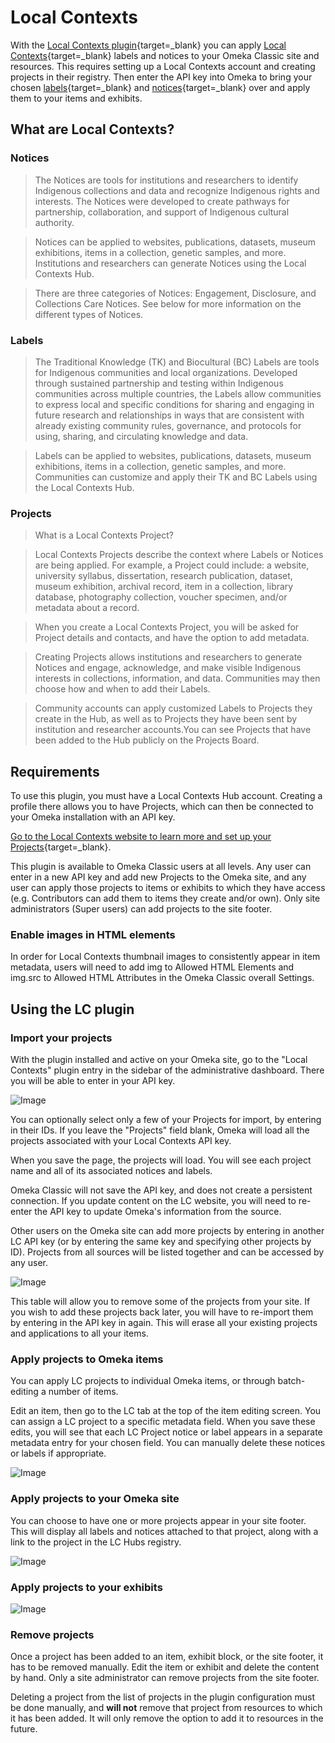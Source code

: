 # Local Contexts

With the [Local Contexts plugin](https://omeka.org/classic/plugins/LocalContexts/){target=_blank} you can apply [Local Contexts](https://localcontexts.org/){target=_blank} labels and notices to your Omeka Classic site and resources. This requires setting up a Local Contexts account and creating projects in their registry. Then enter the API key into Omeka to bring your chosen [labels](https://localcontexts.org/labels/about-the-labels/){target=_blank} and [notices](https://localcontexts.org/notices/about-the-notices/){target=_blank} over and apply them to your items and exhibits. 

## What are Local Contexts?

### Notices

> The Notices are tools for institutions and researchers to identify Indigenous collections and data and recognize Indigenous rights and interests. The Notices were developed to create pathways for partnership, collaboration, and support of Indigenous cultural authority. 

> Notices can be applied to websites, publications, datasets, museum exhibitions, items in a collection, genetic samples, and more. Institutions and researchers can generate Notices using the Local Contexts Hub.

> There are three categories of Notices: Engagement, Disclosure, and Collections Care Notices. See below for more information on the different types of Notices.

### Labels

> The Traditional Knowledge (TK) and Biocultural (BC) Labels are tools for Indigenous communities and local organizations. Developed through sustained partnership and testing within Indigenous communities across multiple countries, the Labels allow communities to express local and specific conditions for sharing and engaging in future research and relationships in ways that are consistent with already existing community rules, governance, and protocols for using, sharing, and circulating knowledge and data. 

> Labels can be applied to websites, publications, datasets, museum exhibitions, items in a collection, genetic samples, and more. Communities can customize and apply their TK and BC Labels using the Local Contexts Hub.

### Projects

> What is a Local Contexts Project?

> Local Contexts Projects describe the context where Labels or Notices are being applied. For example, a Project could include: a website, university syllabus, dissertation, research publication, dataset, museum exhibition, archival record, item in a collection, library database, photography collection, voucher specimen, and/or metadata about a record.

> When you create a Local Contexts Project, you will be asked for Project details and contacts, and have the option to add metadata. 

> Creating Projects allows institutions and researchers to generate Notices and engage, acknowledge, and make visible Indigenous interests in collections, information, and data. Communities may then choose how and when to add their Labels.

> Community accounts can apply customized Labels to Projects they create in the Hub, as well as to  Projects they have been sent by institution and researcher accounts.You can see Projects that have been added to the Hub publicly on the Projects Board.

## Requirements

To use this plugin, you must have a Local Contexts Hub account. Creating a profile there allows you to have Projects, which can then be connected to your Omeka installation with an API key.

[Go to the Local Contexts website to learn more and set up your Projects](https://localcontexts.org/support/getting-started-on-the-hub/#about-projects){target=_blank}. 

This plugin is available to Omeka Classic users at all levels. Any user can enter in a new API key and add new Projects to the Omeka site, and any user can apply those projects to items or exhibits to which they have access (e.g. Contributors can add them to items they create and/or own). Only site administrators (Super users) can add projects to the site footer. 

### Enable images in HTML elements

In order for Local Contexts thumbnail images to consistently appear in item metadata, users will need to add img to Allowed HTML Elements and img.src to Allowed HTML Attributes in the Omeka Classic overall Settings.

## Using the LC plugin

### Import your projects

With the plugin installed and active on your Omeka site, go to the "Local Contexts" plugin entry in the sidebar of the administrative dashboard. There you will be able to enter in your API key.

![Image](image.png)

You can optionally select only a few of your Projects for import, by entering in their IDs. If you leave the "Projects" field blank, Omeka will load all the projects associated with your Local Contexts API key. 

When you save the page, the projects will load. You will see each project name and all of its associated notices and labels. 

Omeka Classic will not save the API key, and does not create a persistent connection. If you update content on the LC website, you will need to re-enter the API key to update Omeka's information from the source. 

Other users on the Omeka site can add more projects by entering in another LC API key (or by entering the same key and specifying other projects by ID). Projects from all sources will be listed together and can be accessed by any user. 

![Image](image.png)

This table will allow you to remove some of the projects from your site. If you wish to add these projects back later, you will have to re-import them by entering in the API key in again. This will erase all your existing projects and applications to all your items. 

### Apply projects to Omeka items

You can apply LC projects to individual Omeka items, or through batch-editing a number of items.

Edit an item, then go to the LC tab at the top of the item editing screen. You can assign a LC project to a specific metadata field. When you save these edits, you will see that each LC Project notice or label appears in a separate metadata entry for your chosen field. You can manually delete these notices or labels if appropriate. 

![Image](image.png)

### Apply projects to your Omeka site

You can choose to have one or more projects appear in your site footer. This will display all labels and notices attached to that project, along with a link to the project in the LC Hubs registry. 

![Image](image.png)

### Apply projects to your exhibits

![Image](image.png)


### Remove projects 

Once a project has been added to an item, exhibit block, or the site footer, it has to be removed manually. Edit the item or exhibit and delete the content by hand. Only a site administrator can remove projects from the site footer. 

Deleting a project from the list of projects in the plugin configuration must be done manually, and **will not** remove that project from resources to which it has been added. It will only remove the option to add it to resources in the future. 